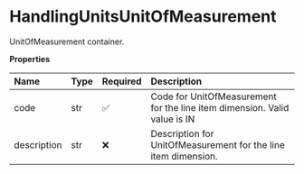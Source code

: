 # HandlingUnitsUnitOfMeasurement

UnitOfMeasurement container.

**Properties**

| Name        | Type | Required | Description                                                               |
| :---------- | :--- | :------- | :------------------------------------------------------------------------ |
| code        | str  | ✅       | Code for UnitOfMeasurement for the line item dimension. Valid value is IN |
| description | str  | ❌       | Description for UnitOfMeasurement for the line item dimension.            |

<!-- This file was generated by liblab | https://liblab.com/ -->
